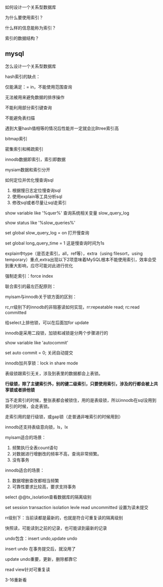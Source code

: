 如何设计一个关系型数据库

为什么要使用索引？

什么样的信息能称为索引？

索引的数据结构？

## mysql

怎么设计一个关系型数据库

hash索引的缺点：

仅能满足：= in，不能使用范围查询

无法被用来避免数据的排序操作

不能利用部分索引键查询

不能避免表扫描

遇到大量hash值相等的情况后性能并一定就会比Btree索引高

bitmap索引

密集索引和稀疏索引

innodb数据即索引，索引即数据

mysiam数据和索引分开

如何定位并优化慢查询sql

1. 根据慢日志定位慢查询sql
2. 使用explain等工具分析sql
3. 修改sql或者尽量让sql走索引

show variable like '%quer%' 查询系统相关变量 slow_query_log 

show status like '%slow_queries%'

set global slow_query_log = on 打开慢查询

set global long_query_time = 1 这是慢查询时间为1s

explain中type（是否走索引，all，ref等），extra（using filesort，using temporary）重点,extra出现以下2项意味着MySQL根本不能使用索引，效率会受到重大影响，应尽可能对此进行优化

强制走索引：force index 

联合索引的最左匹配原则：

myisam与innodb关于锁方面的区别：

rc,rr级别下的innodb的非阻塞读如何实现，rr:repeatable read;  rc:read committed

给select上排他锁，可以在后面加for update

innodb是采用二段锁，加锁和减锁是分两个步骤进行的

show variable like 'autocommit'

set auto commit = 0; 关闭自动提交

innodb加共享锁：lock in share mode

表级锁跟索引无关，涉及到表里的数据都会上表锁。

**行级锁，除了主键索引外，别的键二级索引，只要使用索引，涉及的行都会被上共享锁或者排他锁**

当不走索引的时候，整张表都会被锁住，用的是表级锁，所以innodb在sql没用到索引的时候，会走表锁。

走索引用的是行级锁，或gap锁（走普通非唯索引的时候用到）

innodb还支持表级意向锁，ls，lx

myisam适合的场景：

1. 频繁执行全表count语句
2. 对数据进行增删改的频率不高，查询非常频繁。
3. 没有事务

innodb适合的场景：

1. 数据增删查改都相当频繁
2. 可靠性要求比较高，要求支持事务

select @@tx_isolation查看数据库的隔离级别

set session  transaction isolation levle read uncommitted 设置为读未提交

rr级别下：当前读都是最新的，也就是符合可重复读的隔离级别

快照读，可能读到之前的记录，也可能读到最新的记录

undo包含：insert undo,update undo

insert undo 在事务提交后，就没用了

update undo重要，更新，删除都靠它

read view针对可重复读

3-16重新看